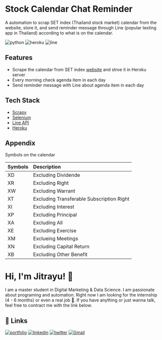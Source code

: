 
# Stock Calendar Chat Reminder

A automation to scrap SET index (Thailand stock market) calendar from the website, store it, and send reminder message through Line (popular texting app in Thailand) according to what is on the calendar.

![python](https://img.shields.io/badge/Python-14354C?style=for-the-badge&logo=python&logoColor=white)
![heroku](https://img.shields.io/badge/Heroku-430098?style=for-the-badge&logo=heroku&logoColor=white)
![line](https://aleen42.github.io/badges/src/line.svg)

## Features

- Scrape the calendar from SET index [website](https://www.set.or.th/set/xcalendar.do?eventType=&index=0&language=en&country=US) and stroe it in Heroku server
- Every morning check agenda item in each day
- Send reminder message with Line about agenda item in each day
## Tech Stack

- [Scrapy](https://scrapy.org)
- [Selenium](https://www.selenium.dev)
- [Line API](https://developers.line.biz/en/docs/messaging-api/overview/)
- [Heroku](https://www.heroku.com)

## Appendix

Symbols on the calendar

| Symbols| Description |
|:---|:---|
|XD|Excluding Dividende|
|XR|Excluding Right|
|XW|Excluding Warrant|
|XT|Excluding Transferable Subscription Right|
|XI|Excluding Interest|
|XP|Excluding Principal|
|XA|Excluding All|
|XE|Excluding Exercise|
|XM|Exclueing Meetings|
|XN|Excluding Capital Return|
|XB|Excluding Other Benefit|

# Hi, I'm Jitrayu! 👋

I am a master student in Digital Marketing & Data Science. I am passionate about programing and automation. Right now I am looking for the internship (4 - 6 months) or even a real job 🤣. If you have anything or just wanna talk, feel free to contract me with the link below.


## 🔗 Links
[![portfolio](https://img.shields.io/badge/my_portfolio-000?style=for-the-badge&logo=ko-fi&logoColor=white)](https://jitrayu-punrattanapongs.notion.site/Jitrayu-Punrattanapongs-84fab5f082cd4150b2b16872f71bba9d)
[![linkedin](https://img.shields.io/badge/linkedin-0A66C2?style=for-the-badge&logo=linkedin&logoColor=white)](https://www.linkedin.com/in/jitrayu-punrattanapongs/)
[![twitter](https://img.shields.io/badge/twitter-1DA1F2?style=for-the-badge&logo=twitter&logoColor=white)](https://twitter.com/mahora65)
[![Gmail](https://img.shields.io/badge/Gmail-D14836?style=for-the-badge&logo=gmail&logoColor=white)](mailto:jitrayu.p@gmail.com)

